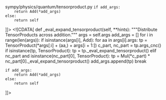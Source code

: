 <change>
<file change-number-for-this-file="1">sympy/physics/quantum/tensorproduct.py</file>
<original line-count="14" no-ellipsis="true"><![CDATA[
def _eval_expand_tensorproduct(self, **hints):
    """Distribute TensorProducts across addition."""
    args = self.args
    add_args = []
    for i in range(len(args)):
        if isinstance(args[i], Add):
            for aa in args[i].args:
                tp = TensorProduct(*args[:i] + (aa,) + args[i + 1:])
                if isinstance(tp, TensorProduct):
                    tp = tp._eval_expand_tensorproduct()
                add_args.append(tp)
            break

    if add_args:
        return Add(*add_args)
    else:
        return self
]]></original>
<modified no-ellipsis="true"><![CDATA[
def _eval_expand_tensorproduct(self, **hints):
    """Distribute TensorProducts across addition."""
    args = self.args
    add_args = []
    for i in range(len(args)):
        if isinstance(args[i], Add):
            for aa in args[i].args:
                tp = TensorProduct(*args[:i] + (aa,) + args[i + 1:])
                c_part, nc_part = tp.args_cnc()
                if isinstance(tp, TensorProduct):
                    tp = tp._eval_expand_tensorproduct()
                elif nc_part and isinstance(nc_part[0], TensorProduct):
                    tp = Mul(*c_part) * nc_part[0]._eval_expand_tensorproduct()
                add_args.append(tp)
            break

    if add_args:
        return Add(*add_args)
    else:
        return self
]]></modified>
</change>